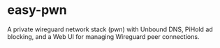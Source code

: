 # easy-pwn
A private wireguard network stack (pwn) with Unbound DNS, PiHold ad blocking, and a Web UI for managing Wireguard peer connections.
